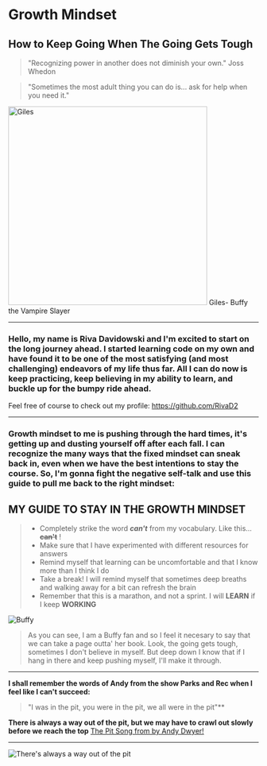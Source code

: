 #  **Growth Mindset**

## How to Keep Going When The Going Gets Tough

>"Recognizing power in another does not diminish your own."  Joss Whedon

>"Sometimes the most adult thing you can do is... ask for help when you need it." 
<img src="https://www.writeups.org/wp-content/uploads/Giles-Buffy-Vampire-Slayer-Anthony-Head.jpg" alt="Giles" width="400"/>
Giles- Buffy the Vampire Slayer




-------


### Hello, my name is Riva Davidowski and I'm excited to start on the long journey ahead. I started learning code on my own and have found it to be one of the most satisfying (and most challenging) endeavors of my life thus far.  All I can do now is keep practicing, keep believing in my ability to learn, and buckle up for the bumpy ride ahead.


Feel free of course to check out my profile: <https://github.com/RivaD2>

-----------------------------------

### Growth mindset to me is pushing through the hard times, it's getting up and dusting yourself off after each fall. I can recognize the many ways that the fixed mindset can sneak back in, even when we have the best intentions to stay the course. So, I'm gonna fight the negative self-talk and use this guide to pull me back to the right mindset:



## MY GUIDE TO STAY IN THE GROWTH MINDSET
>
> - Completely strike the word ***can't*** from my vocabulary. Like this... **~~can't~~** !
> - Make sure that I have experimented with different resources for answers
> - Remind myself that learning can be uncomfortable and that I know more than I think I do
> - Take a break! I will remind myself that sometimes deep breaths and walking away for a bit can refresh the brain
> - Remember that this is a marathon, and not a sprint. I will **LEARN** if I keep **WORKING**




![Buffy](https://media.giphy.com/media/YVKbaGdoU7zJ6/giphy.gif)
> As you can see, I am a Buffy fan and so I feel it necesary to say that we can take a page outta' her book. Look, the going gets tough, sometimes I don't believe in myself. But deep down I know that if I hang in there and keep pushing myself, I'll make it through.


------
           


**I shall remember the words of Andy from the show Parks and Rec when I feel like I can't succeed:**
>  "I was in the pit, you were in the pit, we all were in the pit"**

**There is always a way out of the pit, but we may have to crawl out slowly before we reach the top**
[The Pit Song from by Andy Dwyer!](https://www.youtube.com/watch?v=NqZMcvd0yjo)


------------



![There's always a way out of the pit](https://www.eschoolnews.com/files/2018/10/growth-mindset.jpg)

